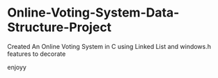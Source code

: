 # Online-Voting-System-Data-Structure-Project
Created  An Online Voting System in C using Linked List and windows.h features to decorate

enjoyy

